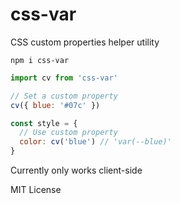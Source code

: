 
# css-var

CSS custom properties helper utility

    npm i css-var

```js
import cv from 'css-var'

// Set a custom property
cv({ blue: '#07c' })

const style = {
  // Use custom property
  color: cv('blue') // 'var(--blue)'
}
```

Currently only works client-side

MIT License
